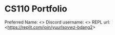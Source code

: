 # CS110 Portfolio
Preferred Name: <<Binh Dang>>
Discord username: <<Dang Quoc Binh>>
REPL url: <<https://replit.com/join/yuurlsovwz-bdang2>>
